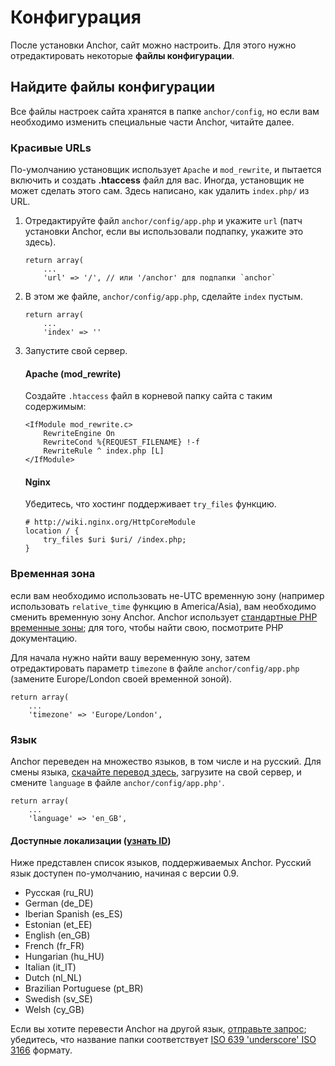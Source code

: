# Конфигурация

После установки Anchor, сайт можно настроить. Для этого нужно отредактировать некоторые **файлы конфигурации**.

## Найдите файлы конфигурации

Все файлы настроек сайта хранятся в папке `anchor/config`, но если вам необходимо изменить специальные части Anchor, читайте далее.

### Красивые URLs

По-умолчанию установщик использует `Apache` и `mod_rewrite`, и пытается включить
и создать **.htaccess** файл для вас. Иногда, установщик не может сделать этого сам. Здесь написано, как удалить `index.php/` из URL.

1.	Отредактируйте файл `anchor/config/app.php` и укажите `url` (патч установки Anchor, если вы использовали подпапку, укажите это здесь).

		return array(
			...
			'url' => '/', // или '/anchor' для подпапки `anchor`

2.	В этом же файле, `anchor/config/app.php`, сделайте `index` пустым.

		return array(
			...
			'index' => ''

3.	Запустите свой сервер.

	#### Apache (mod_rewrite)

	Создайте `.htaccess` файл в корневой папку сайта с таким содержимым:

		<IfModule mod_rewrite.c>
			RewriteEngine On
			RewriteCond %{REQUEST_FILENAME} !-f
			RewriteRule ^ index.php [L]
		</IfModule>

	#### Nginx

	Убедитесь, что хостинг поддерживает `try_files` функцию.

		# http://wiki.nginx.org/HttpCoreModule
		location / {
			try_files $uri $uri/ /index.php;
		}

### Временная зона

если вам необходимо использовать не-UTC временную зону (например использовать `relative_time`
функцию в America/Asia), вам необходимо сменить временную зону Anchor.
Anchor использует [стандартные PHP временные зоны](http://php.net/manual/en/timezones.php);
для того, чтобы найти свою, посмотрите PHP документацию.

Для начала нужно найти вашу веременную зону, затем отредактировать параметр `timezone` в файле
`anchor/config/app.php` (замените Europe/London своей временной зоной).

	return array(
		...
		'timezone' => 'Europe/London',


### Язык

Anchor переведен на множество языков, в том числе и на русский. Для смены языка,
[скачайте перевод здесь](http://github.com/anchorcms/anchor-translations),
загрузите на свой сервер, и смените `language` в файле
`anchor/config/app.php'`.

	return array(
		...
		'language' => 'en_GB',

#### Доступные локализации ([узнать ID](http://www.localeplanet.com/icu/))

Ниже представлен список языков, поддерживаемых Anchor. Русский язык доступен по-умолчанию, начиная с версии 0.9.

- Русская (ru_RU)
- German (de_DE)
- Iberian Spanish (es_ES)
- Estonian (et_EE)
- English (en_GB)
- French (fr_FR)
- Hungarian (hu_HU)
- Italian (it_IT)
- Dutch (nl_NL)
- Brazilian Portuguese (pt_BR)
- Swedish (sv_SE)
- Welsh (cy_GB)

Если вы хотите перевести Anchor на другой язык,
[отправьте запрос](https://github.com/anchorcms/anchor-translations/pull/new/master); убедитесь, что название папки соответствует
[ISO 639 'underscore' ISO 3166](http://www.localeplanet.com/icu/) формату.